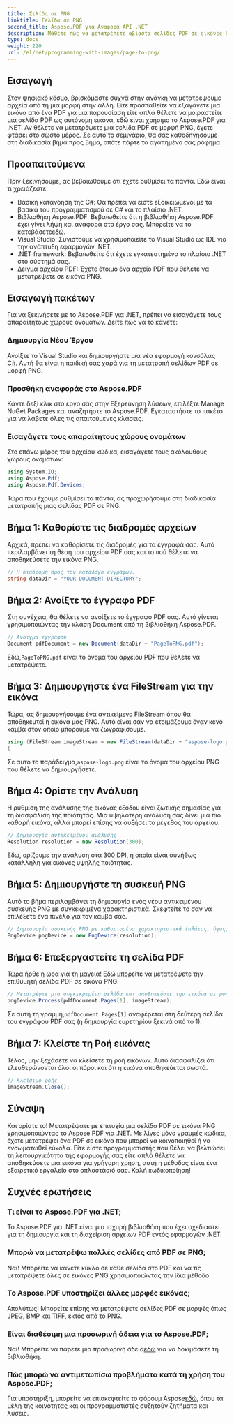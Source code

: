 ```yaml
---
title: Σελίδα σε PNG
linktitle: Σελίδα σε PNG
second_title: Aspose.PDF για Αναφορά API .NET
description: Μάθετε πώς να μετατρέπετε αβίαστα σελίδες PDF σε εικόνες PNG χρησιμοποιώντας το Aspose.PDF για .NET στο αναλυτικό μας σεμινάριο βήμα προς βήμα.
type: docs
weight: 220
url: /el/net/programming-with-images/page-to-png/
---
```

## Εισαγωγή

Στον ψηφιακό κόσμο, βρισκόμαστε συχνά στην ανάγκη να μετατρέψουμε αρχεία από τη μια μορφή στην άλλη. Είτε προσπαθείτε να εξαγάγετε μια εικόνα από ένα PDF για μια παρουσίαση είτε απλά θέλετε να μοιραστείτε μια σελίδα PDF ως αυτόνομη εικόνα, εδώ είναι χρήσιμο το Aspose.PDF για .NET. Αν θέλετε να μετατρέψετε μια σελίδα PDF σε μορφή PNG, έχετε φτάσει στο σωστό μέρος. Σε αυτό το σεμινάριο, θα σας καθοδηγήσουμε στη διαδικασία βήμα προς βήμα, οπότε πάρτε το αγαπημένο σας ρόφημα.

## Προαπαιτούμενα

Πριν ξεκινήσουμε, ας βεβαιωθούμε ότι έχετε ρυθμίσει τα πάντα. Εδώ είναι τι χρειάζεστε:
- Βασική κατανόηση της C#: Θα πρέπει να είστε εξοικειωμένοι με τα βασικά του προγραμματισμού σε C# και το πλαίσιο .NET.
-  Βιβλιοθήκη Aspose.PDF: Βεβαιωθείτε ότι η βιβλιοθήκη Aspose.PDF έχει γίνει λήψη και αναφορά στο έργο σας. Μπορείτε να το κατεβάσετε[εδώ](https://releases.aspose.com/pdf/net/).
- Visual Studio: Συνιστούμε να χρησιμοποιείτε το Visual Studio ως IDE για την ανάπτυξη εφαρμογών .NET.
- .NET framework: Βεβαιωθείτε ότι έχετε εγκατεστημένο το πλαίσιο .NET στο σύστημά σας.
- Δείγμα αρχείου PDF: Έχετε έτοιμο ένα αρχείο PDF που θέλετε να μετατρέψετε σε εικόνα PNG.

## Εισαγωγή πακέτων

Για να ξεκινήσετε με το Aspose.PDF για .NET, πρέπει να εισαγάγετε τους απαραίτητους χώρους ονομάτων. Δείτε πώς να το κάνετε:

### Δημιουργία Νέου Έργου

Ανοίξτε το Visual Studio και δημιουργήστε μια νέα εφαρμογή κονσόλας C#. Αυτή θα είναι η παιδική σας χαρά για τη μετατροπή σελίδων PDF σε μορφή PNG.

### Προσθήκη αναφοράς στο Aspose.PDF

Κάντε δεξί κλικ στο έργο σας στην Εξερεύνηση λύσεων, επιλέξτε Manage NuGet Packages και αναζητήστε το Aspose.PDF. Εγκαταστήστε το πακέτο για να λάβετε όλες τις απαιτούμενες κλάσεις.

### Εισαγάγετε τους απαραίτητους χώρους ονομάτων

Στο επάνω μέρος του αρχείου κώδικα, εισαγάγετε τους ακόλουθους χώρους ονομάτων:

```csharp
using System.IO;
using Aspose.Pdf;
using Aspose.Pdf.Devices;
```

Τώρα που έχουμε ρυθμίσει τα πάντα, ας προχωρήσουμε στη διαδικασία μετατροπής μιας σελίδας PDF σε PNG.

## Βήμα 1: Καθορίστε τις διαδρομές αρχείων

Αρχικά, πρέπει να καθορίσετε τις διαδρομές για τα έγγραφά σας. Αυτό περιλαμβάνει τη θέση του αρχείου PDF σας και το πού θέλετε να αποθηκεύσετε την εικόνα PNG. 

```csharp
// Η διαδρομή προς τον κατάλογο εγγράφων.
string dataDir = "YOUR DOCUMENT DIRECTORY";
```

## Βήμα 2: Ανοίξτε το έγγραφο PDF

Στη συνέχεια, θα θέλετε να ανοίξετε το έγγραφο PDF σας. Αυτό γίνεται χρησιμοποιώντας την κλάση Document από τη βιβλιοθήκη Aspose.PDF.

```csharp
// Άνοιγμα εγγράφου
Document pdfDocument = new Document(dataDir + "PageToPNG.pdf");
```

 Εδώ,`PageToPNG.pdf` είναι το όνομα του αρχείου PDF που θέλετε να μετατρέψετε.

## Βήμα 3: Δημιουργήστε ένα FileStream για την εικόνα

Τώρα, ας δημιουργήσουμε ένα αντικείμενο FileStream όπου θα αποθηκευτεί η εικόνα μας PNG. Αυτό είναι σαν να ετοιμάζουμε έναν κενό καμβά στον οποίο μπορούμε να ζωγραφίσουμε.

```csharp
using (FileStream imageStream = new FileStream(dataDir + "aspose-logo.png", FileMode.Create))
{
```

 Σε αυτό το παράδειγμα,`aspose-logo.png` είναι το όνομα του αρχείου PNG που θέλετε να δημιουργήσετε.

## Βήμα 4: Ορίστε την Ανάλυση

Η ρύθμιση της ανάλυσης της εικόνας εξόδου είναι ζωτικής σημασίας για τη διασφάλιση της ποιότητας. Μια υψηλότερη ανάλυση σάς δίνει μια πιο καθαρή εικόνα, αλλά μπορεί επίσης να αυξήσει το μέγεθος του αρχείου.

```csharp
// Δημιουργία αντικειμένου ανάλυσης
Resolution resolution = new Resolution(300);
```

Εδώ, ορίζουμε την ανάλυση στα 300 DPI, η οποία είναι συνήθως κατάλληλη για εικόνες υψηλής ποιότητας.

## Βήμα 5: Δημιουργήστε τη συσκευή PNG

Αυτό το βήμα περιλαμβάνει τη δημιουργία ενός νέου αντικειμένου συσκευής PNG με συγκεκριμένα χαρακτηριστικά. Σκεφτείτε το σαν να επιλέξετε ένα πινέλο για τον καμβά σας.

```csharp
// Δημιουργία συσκευής PNG με καθορισμένα χαρακτηριστικά (πλάτος, ύψος, ανάλυση)
PngDevice pngDevice = new PngDevice(resolution);
```

## Βήμα 6: Επεξεργαστείτε τη σελίδα PDF

Τώρα ήρθε η ώρα για τη μαγεία! Εδώ μπορείτε να μετατρέψετε την επιθυμητή σελίδα PDF σε εικόνα PNG.

```csharp
// Μετατρέψτε μια συγκεκριμένη σελίδα και αποθηκεύστε την εικόνα σε ροή
pngDevice.Process(pdfDocument.Pages[1], imageStream);
```

 Σε αυτή τη γραμμή,`pdfDocument.Pages[1]` αναφέρεται στη δεύτερη σελίδα του εγγράφου PDF σας (η δημιουργία ευρετηρίου ξεκινά από το 1).

## Βήμα 7: Κλείστε τη Ροή εικόνας

Τέλος, μην ξεχάσετε να κλείσετε τη ροή εικόνων. Αυτό διασφαλίζει ότι ελευθερώνονται όλοι οι πόροι και ότι η εικόνα αποθηκεύεται σωστά.

```csharp
// Κλείσιμο ροής
imageStream.Close();
```

## Σύναψη

Και ορίστε το! Μετατρέψατε με επιτυχία μια σελίδα PDF σε εικόνα PNG χρησιμοποιώντας το Aspose.PDF για .NET. Με λίγες μόνο γραμμές κώδικα, έχετε μετατρέψει ένα PDF σε εικόνα που μπορεί να κοινοποιηθεί ή να ενσωματωθεί εύκολα. Είτε είστε προγραμματιστής που θέλει να βελτιώσει τη λειτουργικότητα της εφαρμογής σας είτε απλά θέλετε να αποθηκεύσετε μια εικόνα για γρήγορη χρήση, αυτή η μέθοδος είναι ένα εξαιρετικό εργαλείο στο οπλοστάσιό σας. Καλή κωδικοποίηση!

## Συχνές ερωτήσεις

### Τι είναι το Aspose.PDF για .NET;  
Το Aspose.PDF για .NET είναι μια ισχυρή βιβλιοθήκη που έχει σχεδιαστεί για τη δημιουργία και τη διαχείριση αρχείων PDF εντός εφαρμογών .NET.

### Μπορώ να μετατρέψω πολλές σελίδες από PDF σε PNG;  
Ναί! Μπορείτε να κάνετε κύκλο σε κάθε σελίδα στο PDF και να τις μετατρέψετε όλες σε εικόνες PNG χρησιμοποιώντας την ίδια μέθοδο.

### Το Aspose.PDF υποστηρίζει άλλες μορφές εικόνας;  
Απολύτως! Μπορείτε επίσης να μετατρέψετε σελίδες PDF σε μορφές όπως JPEG, BMP και TIFF, εκτός από το PNG.

### Είναι διαθέσιμη μια προσωρινή άδεια για το Aspose.PDF;  
 Ναί! Μπορείτε να πάρετε μια προσωρινή άδεια[εδώ](https://purchase.aspose.com/temporary-license/) για να δοκιμάσετε τη βιβλιοθήκη.

### Πώς μπορώ να αντιμετωπίσω προβλήματα κατά τη χρήση του Aspose.PDF;  
 Για υποστήριξη, μπορείτε να επισκεφτείτε το φόρουμ Aspose[εδώ](https://forum.aspose.com/c/pdf/10), όπου τα μέλη της κοινότητας και οι προγραμματιστές συζητούν ζητήματα και λύσεις.